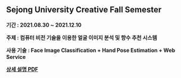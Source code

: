 ## Sejong University Creative Fall Semester

**기간 : 2021.08.30 ~ 2021.12.10**

**주제 : 컴퓨터 비전 기술을 이용한 얼굴 이미지 분석 및 향수 추천 시스템**

**사용 기술 : Face Image Classification + Hand Pose Estimation + Web Service**

**[상세 설명 PDF](https://github.com/Sejong-AI-Perfumer/2021_Fall_Semester/blob/main/Project-Introduction.pdf)**

